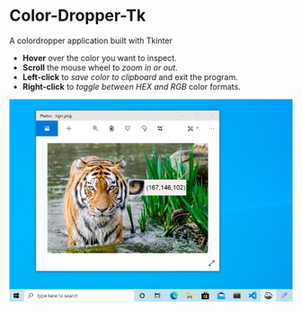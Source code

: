 # Color-Dropper-Tk
 A colordropper application built with Tkinter 
 
 - **Hover** over the color you want to inspect.
 - **Scroll** the mouse wheel to *zoom in or out*.
 - **Left-click** to *save color to clipboard* and exit the program.
 - **Right-click** to *toggle between HEX and RGB* color formats.

![](example.png)
